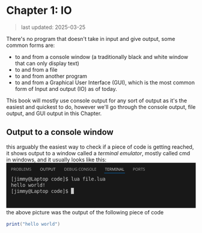 # Chapter 1: IO
> last updated: 2025-03-25  

There's no program that doesn't take in input and give output, some common forms are:  
- to and from a console window (a traditionally black and white window that can only display text)
- to and from a file
- to and from another program
- to and from a Graphical User Interface (GUI), which is the most common form of Input and output (IO) as of today.

This book will mostly use console output for any sort of output as it's the easiest and quickest to do, however we'll go through the console output, file output, and GUI output in this Chapter.

## Output to a console window
this arguably the easiest way to check if a piece of code is getting reached, it shows output to a window called a *terminal emulator*, mostly called cmd in windows, and it usually looks like this:  
![image of console output](./images/output_terminal.png)  
the above picture was the output of the following piece of code
```lua
print("hello world")
```
